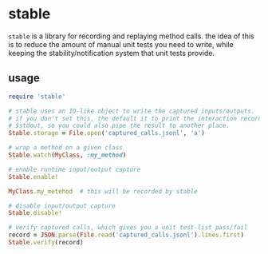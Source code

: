 # stable

`stable` is a library for recording and replaying method calls. the idea of
this is to reduce the amount of manual unit tests you need to write, while
keeping the stability/notification system that unit tests provide.

## usage

```ruby
require 'stable'

# stable uses an IO-like object to write the captured inputs/outputs.
# if you don't set this, the default it to print the interaction records to
# $stdout, so you could also pipe the result to another place.
Stable.storage = File.open('captured_calls.jsonl', 'a')

# wrap a method on a given class
Stable.watch(MyClass, :my_method)

# enable runtime input/output capture
Stable.enable!

MyClass.my_metehod  # this will be recorded by stable

# disable input/output capture
Stable.disable!

# verify captured calls, which gives you a unit test-list pass/fail
record = JSON.parse(File.read('captured_calls.jsonl').lines.first)
Stable.verify(record)
```
